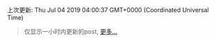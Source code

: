
  
 上次更新: Thu Jul 04 2019 04:00:37 GMT+0000 (Coordinated Universal Time) 

 > 仅显示一小时内更新的post, [更多...](screenshots/)
  